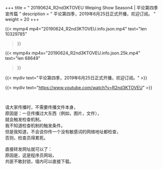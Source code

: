 +++
title = " 20190624_R2nd3KTOVEU Weiping Show Season4 | 平论第四季 宣传篇 "
description = " 平论第四季，2019年6月25日正式开播，欢迎订阅。 "
weight = 20
+++

{{< mymp4 mp4="20190624_R2nd3KTOVEU.info.json.mp4" 
text="len 10329785"
>}}

{{< mymp4x  mp4x="20190624_R2nd3KTOVEU.info.json.25k.mp4"
text="len 68649"
>}}


{{< mydiv text="平论第四季，2019年6月25日正式开播，欢迎订阅。" >}}
<br>

{{< mydiv text="https://www.youtube.com/watch?v=R2nd3KTOVEU" >}}


<br>

请大家传播时，不需要传播文件本身，<br>
原因是：一旦传播过大东西（例如，图片，文件），<br>
就会触发检查机制。<br>
我不知道检查机制的触发条件。<br>
但是我知道，不会说你传一个没有敏感词的网络地址都检查，<br>
否则，检查员得累死。<br><br>
直接转发网址就可以了：<br>
原因是，这是程序员网站，<br>
共匪不敢封锁，墙内可以直接下载。


